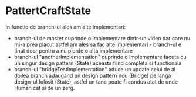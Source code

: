 # PattertCraftState
In functie de branch-ul ales am alte implementari:
  - branch-ul de master cuprinde o implementare dintr-un video dar care nu mi-a prea placut astfel am ales sa fac alte implementari - branch-ul e tinut doar pentru a nu pierde o       alta implementare
  - branch-ul "anotherImplementation" cuprinde o implementare facuta cu un singur design pattern (State) aceasta fiind completa si functionala
  - branch-ul "bridgeTestImplementation" aduce un update celui de al doilea branch adaugand un design pattern nou (Bridge) pe langa design-ul folosit (State), astfel un tanc poate     fi condus atat de unde Human cat si de un zerg.
